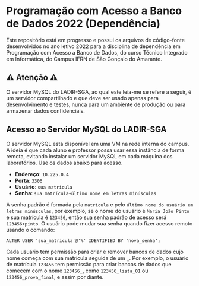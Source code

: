 # Programação com Acesso a Banco de Dados 2022 (Dependência)

Este repositório está em progresso e possui os arquivos de código-fonte desenvolvidos no ano letivo 2022 para a disciplina de dependência em Programação com Acesso a Banco de Dados, do curso Técnico Integrado em Informática, do Campus IFRN de São Gonçalo do Amarante.

## ⚠️ Atenção ⚠️

O servidor MySQL do LADIR-SGA, ao qual este leia-me se refere a seguir, é um servidor compartilhado e que deve ser usado apenas para desenvolvimento e testes, nunca para um ambiente de produção ou para armazenar dados confidenciais.

## Acesso ao Servidor MySQL do LADIR-SGA

O servidor MySQL está disponível em uma VM na rede interna do campus. A ideia é que cada aluno e professor possa usar essa instância de forma remota, evitando instalar um servidor MySQL em cada máquina dos laboratórios. Use os dados abaixo para acesso.

- **Endereço**: `10.225.0.4`
- **Porta**: `3306`
- **Usuário**: `sua matrícula`
- **Senha**: `sua matrícula+último nome em letras minúsculas`

A senha padrão é formada pela `matrícula` e pelo `último nome do usuário em letras minúsculas`, por exemplo, se o nome do usuário é `Maria João Pinto` e sua matrícula é `123456`, então sua senha padrão de acesso será `123456+pinto`. O usuário pode mudar sua senha quando fizer acesso remoto usando o comando:
```
ALTER USER 'sua_matricula'@'%' IDENTIFIED BY 'nova_senha';
```

Cada usuário tem permissão para criar e remover bancos de dados cujo nome começa com sua matrícula seguida de um `_`. Por exemplo, o usuário de matrícula `123456` tem permissão para criar bancos de dados que comecem com o nome `123456_`, como `123456_lista_01` ou `123456_prova_final`, e assim por diante.
